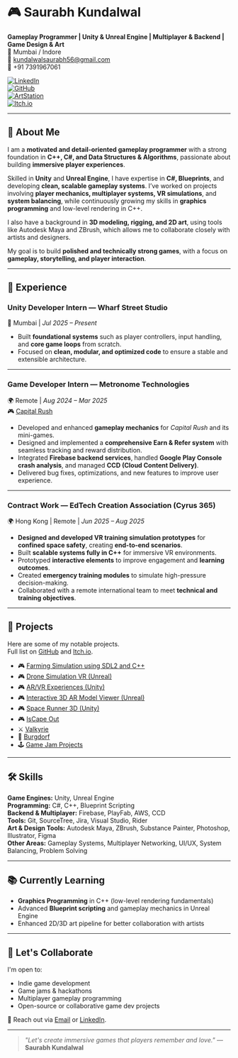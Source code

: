 # 🎮 Saurabh Kundalwal  

**Gameplay Programmer | Unity & Unreal Engine | Multiplayer & Backend | Game Design & Art**  
📍 Mumbai / Indore  
📧 [kundalwalsaurabh56@gmail.com](mailto:kundalwalsaurabh56@gmail.com)  
📱 +91 7391967061  

[![LinkedIn](https://img.shields.io/badge/LinkedIn-blue?style=for-the-badge&logo=linkedin)](https://www.linkedin.com/in/saurabh-kundalwal-772183143/)  
[![GitHub](https://img.shields.io/badge/GitHub-grey?style=for-the-badge&logo=github)](https://github.com/Bindo56)  
[![ArtStation](https://img.shields.io/badge/ArtStation-darkblue?style=for-the-badge&logo=artstation)](https://www.artstation.com/bindo56)  
[![Itch.io](https://img.shields.io/badge/Itch.io-ff5c5c?style=for-the-badge&logo=itchdotio)](https://bindo56.itch.io/)

---

## 🧠 About Me
I am a **motivated and detail-oriented gameplay programmer** with a strong foundation in **C++, C#, and Data Structures & Algorithms**, passionate about building **immersive player experiences**.  

Skilled in **Unity** and **Unreal Engine**, I have expertise in **C#, Blueprints**, and developing **clean, scalable gameplay systems**. I’ve worked on projects involving **player mechanics, multiplayer systems, VR simulations**, and **system balancing**, while continuously growing my skills in **graphics programming** and low-level rendering in C++.

I also have a background in **3D modeling, rigging, and 2D art**, using tools like Autodesk Maya and ZBrush, which allows me to collaborate closely with artists and designers.

My goal is to build **polished and technically strong games**, with a focus on **gameplay, storytelling, and player interaction**.

---

## 💼 Experience

### **Unity Developer Intern — Wharf Street Studio**  
📍 Mumbai | *Jul 2025 – Present*  
- Built **foundational systems** such as player controllers, input handling, and **core game loops** from scratch.  
- Focused on **clean, modular, and optimized code** to ensure a stable and extensible architecture.

---

### **Game Developer Intern — Metronome Technologies**  
🌍 Remote | *Aug 2024 – Mar 2025*  
🎮 [Capital Rush](https://www.capitalrush.io/)  
- Developed and enhanced **gameplay mechanics** for *Capital Rush* and its mini-games.  
- Designed and implemented a **comprehensive Earn & Refer system** with seamless tracking and reward distribution.  
- Integrated **Firebase backend services**, handled **Google Play Console crash analysis**, and managed **CCD (Cloud Content Delivery)**.  
- Delivered bug fixes, optimizations, and new features to improve user experience.

---

### **Contract Work — EdTech Creation Association (Cyrus 365)**  
🌍 Hong Kong | Remote | *Jun 2025 – Aug 2025*  
- **Designed and developed VR training simulation prototypes** for **confined space safety**, creating **end-to-end scenarios**.  
- Built **scalable systems fully in C++** for immersive VR environments.  
- Prototyped **interactive elements** to improve engagement and **learning outcomes**.  
- Created **emergency training modules** to simulate high-pressure decision-making.  
- Collaborated with a remote international team to meet **technical and training objectives**.

---

## 🚀 Projects
Here are some of my notable projects.  
Full list on [GitHub](https://github.com/Bindo56) and [Itch.io](https://bindo56.itch.io/).

- 🎮 [Farming Simulation using SDL2 and C++](https://github.com/Bindo56/Alien_Farming_Game)  
- 🎮 [Drone Simulation VR (Unreal)](https://github.com/Bindo56/Drone_Simulation)  
- 🎮 [AR/VR Experiences (Unity)](https://drive.google.com/drive/folders/1W091WM3mBFeqMuDKAQbpCSeETgAxi3BY)  
- 🎮 [Interactive 3D AR Model Viewer (Unreal)](https://github.com/Bindo56/AR_3d_Industrial_Model_Interactive)  
- 🎮 [Space Runner 3D (Unity)](https://github.com/Bindo56/SpaceRunner-3D)  
- 🎮 [IsCape Out](https://github.com/Bindo56/Iscape-Out)  
- ⚔️ [Valkyrie](https://github.com/Bindo56/Valkyrie)  
- 🧱 [Burgdorf](https://github.com/Bindo56/Burgdorf)  
- 🕹️ [Game Jam Projects](https://github.com/Bindo56/Game-Jams-Projects)

---

## 🛠️ Skills

**Game Engines:** Unity, Unreal Engine  
**Programming:** C#, C++, Blueprint Scripting  
**Backend & Multiplayer:** Firebase, PlayFab, AWS, CCD  
**Tools:** Git, SourceTree, Jira, Visual Studio, Rider  
**Art & Design Tools:** Autodesk Maya, ZBrush, Substance Painter, Photoshop, Illustrator, Figma  
**Other Areas:** Gameplay Systems, Multiplayer Networking, UI/UX, System Balancing, Problem Solving

---

## 📚 Currently Learning
- **Graphics Programming** in C++ (low-level rendering fundamentals)  
- Advanced **Blueprint scripting** and gameplay mechanics in Unreal Engine  
- Enhanced 2D/3D art pipeline for better collaboration with artists  

---

## 🤝 Let's Collaborate
I'm open to:
- Indie game development  
- Game jams & hackathons  
- Multiplayer gameplay programming  
- Open-source or collaborative game dev projects  

💬 Reach out via [Email](mailto:kundalwalsaurabh56@gmail.com) or [LinkedIn](https://www.linkedin.com/in/saurabh-kundalwal-772183143/).

---

> *"Let's create immersive games that players remember and love."* — **Saurabh Kundalwal**
